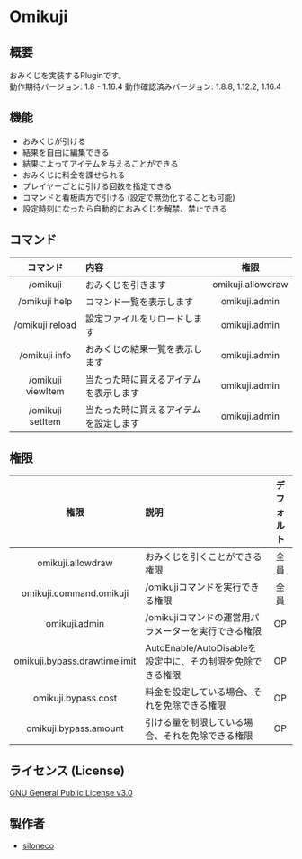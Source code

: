 # Omikuji
## 概要
おみくじを実装するPluginです。  
動作期待バージョン: 1.8 - 1.16.4
動作確認済みバージョン: 1.8.8, 1.12.2, 1.16.4

## 機能
* おみくじが引ける
* 結果を自由に編集できる
* 結果によってアイテムを与えることができる
* おみくじに料金を課せられる
* プレイヤーごとに引ける回数を指定できる
* コマンドと看板両方で引ける (設定で無効化することも可能)
* 設定時刻になったら自動的におみくじを解禁、禁止できる

## コマンド
|  コマンド  |  内容  | 権限 |
| :----: | :---- | :----: |
|/omikuji|おみくじを引きます|omikuji.allowdraw|
|/omikuji help|コマンド一覧を表示します|omikuji.admin|
|/omikuji reload|設定ファイルをリロードします|omikuji.admin|
|/omikuji info|おみくじの結果一覧を表示します|omikuji.admin|
|/omikuji viewItem <ID>|当たった時に貰えるアイテムを表示します|omikuji.admin|
|/omikuji setItem <ID>|当たった時に貰えるアイテムを設定します|omikuji.admin|

## 権限
|  権限  |  説明 | デフォルト |
| :----: | :---- | :----: |
|omikuji.allowdraw|おみくじを引くことができる権限| 全員 |
|omikuji.command.omikuji|/omikujiコマンドを実行できる権限|全員|
|omikuji.admin|/omikujiコマンドの運営用パラメーターを実行できる権限|OP|
|omikuji.bypass.drawtimelimit|AutoEnable/AutoDisableを設定中に、その制限を免除できる権限|OP|
|omikuji.bypass.cost|料金を設定している場合、それを免除できる権限|OP|
|omikuji.bypass.amount|引ける量を制限している場合、それを免除できる権限|OP|

## ライセンス (License)
[GNU General Public License v3.0](LICENSE)

## 製作者
* [siloneco](https://github.com/siloneco)
